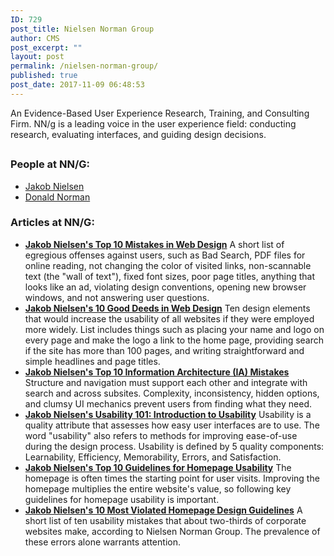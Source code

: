 ```yaml
---
ID: 729
post_title: Nielsen Norman Group
author: CMS
post_excerpt: ""
layout: post
permalink: /nielsen-norman-group/
published: true
post_date: 2017-11-09 06:48:53
---
```

An Evidence-Based User Experience Research, Training, and Consulting Firm. NN/g is a leading voice in the user experience field: conducting research, evaluating interfaces, and guiding design decisions.
<div style="clear: both;">
<h2></h2>
</div>
<h3>People at NN/G:</h3>
<ul>
 	<li><a href="http://egargiulo.com/cms/jakob-nielson/">Jakob Nielsen</a></li>
 	<li><a href="http://egargiulo.com/cms/donald-norman/">Donald Norman</a></li>
</ul>
<h3>Articles at NN/G:</h3>
<ul>
 	<li><a href="https://www.nngroup.com/articles/top-10-mistakes-web-design/"><strong>Jakob Nielsen's Top 10 Mistakes in Web Design</strong></a>
A short list of egregious offenses against users, such as Bad Search, PDF files for online reading, not changing the color of visited links, non-scannable text (the "wall of text"), fixed font sizes, poor page titles, anything that looks like an ad, violating design conventions, opening new browser windows, and not answering user questions.</li>
 	<li><a href="https://www.nngroup.com/articles/ten-good-deeds-in-web-design/"><strong>Jakob Nielsen's 10 Good Deeds in Web Design</strong></a>
Ten design elements that would increase the usability of all websites if they were employed more widely. List includes things such as placing your name and logo on every page and make the logo a link to the home page, providing search if the site has more than 100 pages, and writing straightforward and simple headlines and page titles.</li>
 	<li><a href="https://www.nngroup.com/articles/top-10-ia-mistakes/"><strong>Jakob Nielsen's Top 10 Information Architecture (IA) Mistakes</strong></a>
Structure and navigation must support each other and integrate with search and across subsites. Complexity, inconsistency, hidden options, and clumsy UI mechanics prevent users from finding what they need.</li>
 	<li><a href="https://www.nngroup.com/articles/usability-101-introduction-to-usability/"><strong>Jakob Nielsen's Usability 101: Introduction to Usability</strong></a>
Usability is a quality attribute that assesses how easy user interfaces are to use. The word "usability" also refers to methods for improving ease-of-use during the design process. Usability is defined by 5 quality components: Learnability, Efficiency, Memorability, Errors, and Satisfaction.</li>
 	<li><a href="https://www.nngroup.com/articles/top-ten-guidelines-for-homepage-usability/"><strong>Jakob Nielsen's Top 10 Guidelines for Homepage Usability</strong></a>
The homepage is often times the starting point for user visits. Improving the homepage multiplies the entire website's value, so following key guidelines for homepage usability is important.</li>
 	<li><a href="https://www.nngroup.com/articles/most-violated-homepage-guidelines/"><strong>Jakob Nielsen's 10 Most Violated Homepage Design Guidelines</strong></a>
A short list of ten usability mistakes that about two-thirds of corporate websites make, according to Nielsen Norman Group. The prevalence of these errors alone warrants attention.</li>
</ul>